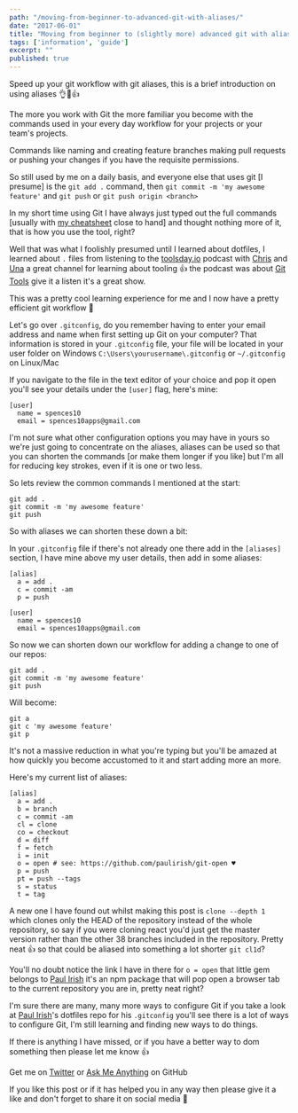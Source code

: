 ```yaml
---
path: "/moving-from-beginner-to-advanced-git-with-aliases/"
date: "2017-06-01"
title: "Moving from beginner to (slightly more) advanced git with aliases."
tags: ['information', 'guide']
excerpt: ""
published: true
---
```


Speed up your git workflow with git aliases, this is a brief
introduction on using aliases 👌🚀👍

The more you work with Git the more familiar you become with the
commands used in your every day workflow for your projects or your
team's projects.

Commands like naming and creating feature branches making pull
requests or pushing your changes if you have the requisite
permissions.

So still used by me on a daily basis, and everyone else that uses git
[I presume] is the `git add .` command, then
`git commit -m 'my awesome feature'` and `git push` or
`git push origin <branch>`

In my short time using Git I have always just typed out the full
commands [usually with [my cheatsheet][git-cheatsheet] close to hand]
and thought nothing more of it, that is how you use the tool, right?

Well that was what I foolishly presumed until I learned about
dotfiles, I learned about `.` files from listening to the
[toolsday.io][toolsday] podcast with [Chris][chris] and [Una][una] a
great channel for learning about tooling 👍 the podcast was about [Git
Tools][git-tools] give it a listen it's a great show.

This was a pretty cool learning experience for me and I now have a
pretty efficient git workflow 🚀

Let's go over `.gitconfig`, do you remember having to enter your email
address and name when first setting up Git on your computer? That
information is stored in your `.gitconfig` file, your file will be
located in your user folder on Windows
`C:\Users\yourusername\.gitconfig` or `~/.gitconfig` on Linux/Mac

If you navigate to the file in the text editor of your choice and pop
it open you'll see your details under the `[user]` flag, here's mine:

```shell
[user]
  name = spences10
  email = spences10apps@gmail.com
```

I'm not sure what other configuration options you may have in yours so
we're just going to concentrate on the aliases, aliases can be used so
that you can shorten the commands [or make them longer if you like]
but I'm all for reducing key strokes, even if it is one or two less.

So lets review the common commands I mentioned at the start:

```shell
git add .
git commit -m 'my awesome feature'
git push
```

So with aliases we can shorten these down a bit:

In your `.gitconfig` file if there's not already one there add in the
`[aliases]` section, I have mine above my user details, then add in
some aliases:

```shell
[alias]
  a = add .
  c = commit -am
  p = push

[user]
  name = spences10
  email = spences10apps@gmail.com
```

So now we can shorten down our workflow for adding a change to one of
our repos:

```shell
git add .
git commit -m 'my awesome feature'
git push
```

Will become:

```shell
git a
git c 'my awesome feature'
git p
```

It's not a massive reduction in what you're typing but you'll be
amazed at how quickly you become accustomed to it and start adding
more an more.

Here's my current list of aliases:

```shell
[alias]
  a = add .
  b = branch
  c = commit -am
  cl = clone
  co = checkout
  d = diff
  f = fetch
  i = init
  o = open # see: https://github.com/paulirish/git-open ♥
  p = push
  pt = push --tags
  s = status
  t = tag
```

A new one I have found out whilst making this post is
`clone --depth 1` which clones only the HEAD of the repository instead
of the whole repository, so say if you were cloning react you'd just
get the master version rather than the other 38 branches included in
the repository. Pretty neat 👍 so that could be aliased into something
a lot shorter `git cl1d`?

You'll no doubt notice the link I have in there for `o = open` that
little gem belongs to [Paul Irish][pi] it's an npm package that will
pop open a browser tab to the current repository you are in, pretty
neat right?

I'm sure there are many, many more ways to configure Git if you take a
look at [Paul Irish][pidf]'s dotfiles repo for his `.gitconfig` you'll
see there is a lot of ways to configure Git, I'm still learning and
finding new ways to do things.

If there is anything I have missed, or if you have a better way to dom
something then please let me know 👍

Get me on [Twitter][sdt] or [Ask Me Anything][ama] on GitHub

If you like this post or if it has helped you in any way then please
give it a like and don't forget to share it on social media 🙌

<!--Links-->

[git-cheatsheet]: https://github.com/spences10/cheat-sheets/blob/master/git.md
[toolsday]: http://www.toolsday.io/
[chris]: http://twitter.com/chrisdhanaraj
[una]: http://twitter.com/una
[git-tools]: http://www.toolsday.io/episodes/git.html
[pi]: https://github.com/paulirish
[pidf]: https://github.com/paulirish/dotfiles/blob/master/.gitconfig
[sdt]: https://twitter.com/ScottDevTweets
[ama]: https://github.com/spences10/ama
